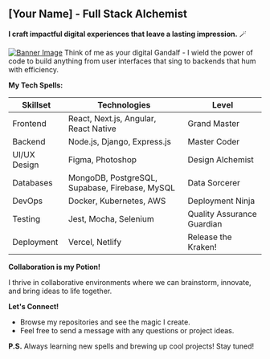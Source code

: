 ##   [Your Name] - Full Stack Alchemist 

**I craft impactful digital experiences that leave a lasting impression.** 🪄

[![Banner Image](path/to/your/banner.png)](link-to-your-portfolio-or-website)  Think of me as your digital Gandalf - I wield the power of code to build anything from user interfaces that sing to backends that hum with efficiency. 

**My Tech Spells:**

| Skillset  | Technologies |   Level |
|---|---|---|
| Frontend | React, Next.js, Angular, React Native | Grand Master  |
| Backend | Node.js, Django, Express.js | Master Coder |
| UI/UX Design | Figma, Photoshop | Design Alchemist |
| Databases | MongoDB, PostgreSQL, Supabase, Firebase, MySQL | Data Sorcerer |
| DevOps | Docker, Kubernetes, AWS | Deployment Ninja |
| Testing | Jest, Mocha, Selenium | Quality Assurance Guardian |
| Deployment | Vercel, Netlify | Release the Kraken! |

**Collaboration is my Potion!**

I thrive in collaborative environments where we can brainstorm, innovate, and bring ideas to life together.  

**Let's Connect!**

* Browse my repositories and see the magic I create.
* Feel free to send a message with any questions or project ideas.

**P.S.**  Always learning new spells and brewing up cool projects! Stay tuned! 
